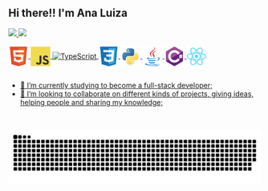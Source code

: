 ## Hi there!! I'm Ana Luiza 
 
<div>
 <a href="https://github.com/AnaMotta223">
 <img height="180cm" src="https://github-readme-stats.vercel.app/api?username=AnaMotta223&show_icons=true&theme=tokyonight&include_all-commits=true&count_private=true"/>
 <img height="180cm" src="https://github-readme-stats.vercel.app/api/top-langs/?username=AnaMotta223&layout=compact&langs_count=16&theme=tokyonight"/>
</div>

<div style="display: inline_block"><br>
  <img align="center" alt="HTML" height="40" width="40" src="https://raw.githubusercontent.com/devicons/devicon/master/icons/html5/html5-original.svg">
  <img align="center" alt="JavaScript" height="40" width="40" src="https://raw.githubusercontent.com/devicons/devicon/master/icons/javascript/javascript-original.svg">
  <img align="center" alt="TypeScript" height="40" width="40" src="https://cdn.jsdelivr.net/gh/devicons/devicon@latest/icons/typescript/typescript-original.svg" />
  <img align="center" alt="CSS" height="40" width="40" src="https://raw.githubusercontent.com/devicons/devicon/master/icons/css3/css3-original.svg">
  <img align="center" alt="Python" height="40" width="40" src="https://raw.githubusercontent.com/devicons/devicon/master/icons/python/python-original.svg">
  <img align="center" alt="Java" height="40" width="40" src="https://raw.githubusercontent.com/devicons/devicon/master/icons/java/java-original.svg">
  <img align="center" alt="Csharp" height="40" width="40" src="https://raw.githubusercontent.com/devicons/devicon/master/icons/csharp/csharp-original.svg">
  <img align="center" alt="React" height="40" width="40" src="https://raw.githubusercontent.com/devicons/devicon/master/icons/react/react-original.svg">   
</div>

##

- 🌱 I’m currently studying to become a full-stack developer;
- 👯 I’m looking to collaborate on different kinds of projects, giving ideas, helping people and sharing my knowledge;
  <!--- 💬 Ask me about C#, Python, HTML or CSS;!-->
 
##

<br clear="both">

<img src="https://raw.githubusercontent.com/AnaMotta223/AnaMotta223/output/snake.svg" alt="Snake animation" />

